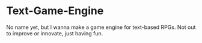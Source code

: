 # Text-Game-Engine
No name yet, but I wanna make a game engine for text-based RPGs. Not out to improve or innovate, just having fun.
